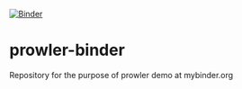 [![Binder](https://mybinder.org/badge.svg)](https://mybinder.org/v2/gh/dizak/prowler-binder/master)

# prowler-binder
Repository for the purpose of prowler demo at mybinder.org

